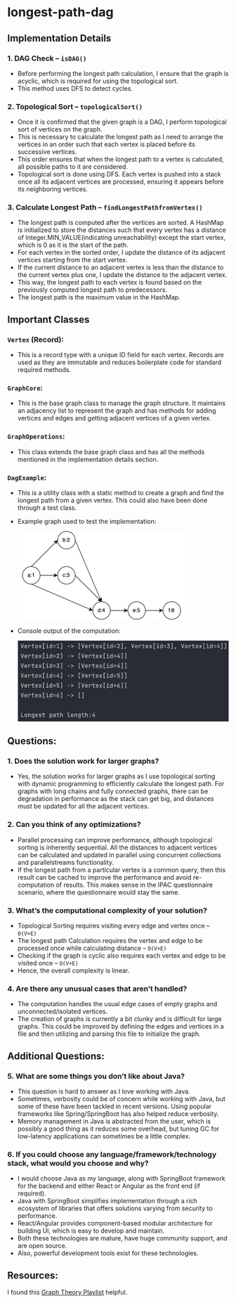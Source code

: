 # longest-path-dag

## Implementation Details

### 1. DAG Check – `isDAG()`
- Before performing the longest path calculation, I ensure that the graph is acyclic, which is required for using the topological sort.
- This method uses DFS to detect cycles.

### 2. Topological Sort – `topologicalSort()`
- Once it is confirmed that the given graph is a DAG, I perform topological sort of vertices on the graph.
- This is necessary to calculate the longest path as I need to arrange the vertices in an order such that each vertex is placed before its successive vertices.
- This order ensures that when the longest path to a vertex is calculated, all possible paths to it are considered.
- Topological sort is done using DFS. Each vertex is pushed into a stack once all its adjacent vertices are processed, ensuring it appears before its neighboring vertices.

### 3. Calculate Longest Path – `findLongestPathfromVertex()`
- The longest path is computed after the vertices are sorted. A HashMap is initialized to store the distances such that every vertex has a distance of Integer.MIN_VALUE(indicating unreachability) except the start vertex, which is 0 as it is the start of the path.
- For each vertex in the sorted order, I update the distance of its adjacent vertices starting from the start vertex.
- If the current distance to an adjacent vertex is less than the distance to the current vertex plus one, I update the distance to the adjacent vertex.
- This way, the longest path to each vertex is found based on the previously computed longest path to predecessors.
- The longest path is the maximum value in the HashMap.

## Important Classes

### `Vertex` (Record):
- This is a record type with a unique ID field for each vertex. Records are used as they are immutable and reduces boilerplate code for standard required methods.

### `GraphCore`:
- This is the base graph class to manage the graph structure. It maintains an adjacency list to represent the graph and has methods for adding vertices and edges and getting adjacent vertices of a given vertex.

### `GraphOperations`:
- This class extends the base graph class and has all the methods mentioned in the implementation details section.

### `DagExample`:
- This is a utility class with a static method to create a graph and find the longest path from a given vertex. This could also have been done through a test class.
- Example graph used to test the implementation:

  ![Graph](./images/graph.png)

- Console output of the computation:

  ![Result](./images/result.png)

## Questions:

### 1. Does the solution work for larger graphs?
- Yes, the solution works for larger graphs as I use topological sorting with dynamic programming to efficiently calculate the longest path. For graphs with long chains and fully connected graphs, there can be degradation in performance as the stack can get big, and distances must be updated for all the adjacent vertices.

### 2. Can you think of any optimizations?
- Parallel processing can improve performance, although topological sorting is inherently sequential. All the distances to adjacent vertices can be calculated and updated in parallel using concurrent collections and parallelstreams functionality.
- If the longest path from a particular vertex is a common query, then this result can be cached to improve the performance and avoid re-computation of results. This makes sense in the IPAC questionnaire scenario, where the questionnaire would stay the same.

### 3. What’s the computational complexity of your solution?
- Topological Sorting requires visiting every edge and vertex once – `O(V+E)`
- The longest path Calculation requires the vertex and edge to be processed once while calculating distance – `O(V+E)`
- Checking if the graph is cyclic also requires each vertex and edge to be visited once – `O(V+E)`
- Hence, the overall complexity is linear.

### 4. Are there any unusual cases that aren’t handled?
- The computation handles the usual edge cases of empty graphs and unconnected/isolated vertices.
- The creation of graphs is currently a bit clunky and is difficult for large graphs. This could be improved by defining the edges and vertices in a file and then utilizing and parsing this file to initialize the graph.

## Additional Questions:

### 5. What are some things you don’t like about Java?
- This question is hard to answer as I love working with Java.
- Sometimes, verbosity could be of concern while working with Java, but some of these have been tackled in recent versions. Using popular frameworks like Spring/SpringBoot has also helped reduce verbosity.
- Memory management in Java is abstracted from the user, which is possibly a good thing as it reduces some overhead, but tuning GC for low-latency applications can sometimes be a little complex.

### 6. If you could choose any language/framework/technology stack, what would you choose and why?
- I would choose Java as my language, along with SpringBoot framework for the backend and either React or Angular as the front end (if required).
- Java with SpringBoot simplifies implementation through a rich ecosystem of libraries that offers solutions varying from security to performance.
- React/Angular provides component-based modular architecture for building UI, which is easy to develop and maintain.
- Both these technologies are mature, have huge community support, and are open source.
- Also, powerful development tools exist for these technologies.

## Resources:

I found this [Graph Theory Playlist](https://www.youtube.com/watch?v=DgXR2OWQnLc&list=PLDV1Zeh2NRsDGO4--qE8yH72HFL1Km93P&ab_channel=WilliamFiset) helpful.
